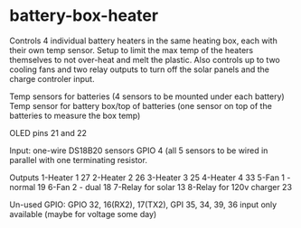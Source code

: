 # battery-box-heater
Controls 4 individual battery heaters in the same heating box, each with their own temp sensor.  Setup to limit the max temp of the heaters themselves to not over-heat and melt the plastic.  Also controls up to two cooling fans and two relay outputs to turn off the solar panels and the charge controler input.


Temp sensors for batteries (4 sensors to be mounted under each battery)
Temp sensor for battery box/top of batteries (one sensor on top of the batteries to measure the box temp)

OLED pins 21 and 22

Input: one-wire DS18B20 sensors GPIO 4 (all 5 sensors to be wired in parallel with one terminating resistor. 

Outputs
1-Heater 1                   27
2-Heater 2                   26
3-Heater 3                   25
4-Heater 4                   33
5-Fan 1 - normal             19
6-Fan 2 - dual               18
7-Relay for solar            13
8-Relay for 120v charger     23

Un-used GPIO:
GPIO 32, 16(RX2), 17(TX2), 
GPI 35, 34, 39, 36 input only available (maybe for voltage some day)